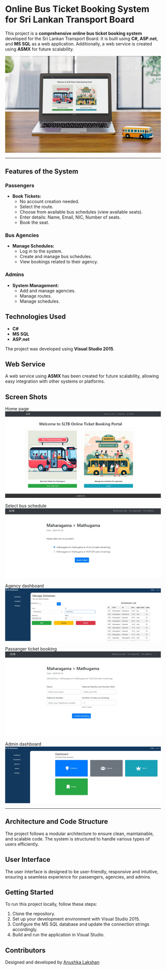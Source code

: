 # Online Bus Ticket Booking System for Sri Lankan Transport Board

This project is a **comprehensive online bus ticket booking system** developed for the Sri Lankan Transport Board. It is built using **C#, ASP.net**, and **MS SQL** as a web application. Additionally, a web service is created using **ASMX** for future scalability.

![Cover](readme_imgs/cover.jpg)

<hr>

## Features of the System

### Passengers
- **Book Tickets:**
  - No account creation needed.
  - Select the route.
  - Choose from available bus schedules (view available seats).
  - Enter details: Name, Email, NIC, Number of seats.
  - Book the seat.

### Bus Agencies
- **Manage Schedules:**
  - Log in to the system.
  - Create and manage bus schedules.
  - View bookings related to their agency.

### Admins
- **System Management:**
  - Add and manage agencies.
  - Manage routes.
  - Manage schedules.

## Technologies Used

- **C#**
- **MS SQL**
- **ASP.net**

The project was developed using **Visual Studio 2015**.

## Web Service

A web service using **ASMX** has been created for future scalability, allowing easy integration with other systems or platforms.

## Screen Shots

Home page
![Screenshots](readme_imgs/0.jpg)


Select bus schedule
![Screenshots](readme_imgs/1.jpg)

Agency dashboard
![Screenshots](readme_imgs/2.jpg)

Passanger ticket booking
![Screenshots](readme_imgs/3.jpg)

Admin dashboard
![Screenshots](readme_imgs/4.jpg)

<hr>

## Architecture and Code Structure

The project follows a modular architecture to ensure clean, maintainable, and scalable code. The system is structured to handle various types of users efficiently.

## User Interface

The user interface is designed to be user-friendly, responsive and intuitive, ensuring a seamless experience for passengers, agencies, and admins.

## Getting Started

To run this project locally, follow these steps:

1. Clone the repository.
2. Set up your development environment with Visual Studio 2015.
3. Configure the MS SQL database and update the connection strings accordingly.
4. Build and run the application in Visual Studio.

## Contributors

Designed and developed by [Anushka Lakshan](https://github.com/YourUsername)
